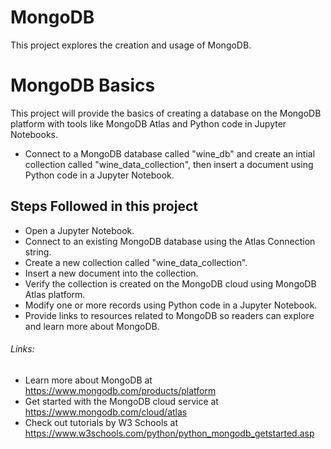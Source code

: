 # MongoDB
This project explores the creation and usage of MongoDB. 

# MongoDB Basics
This project will provide the basics of creating a database on the MongoDB platform with tools like MongoDB Atlas and Python code in Jupyter Notebooks.
- Connect to a MongoDB database called "wine_db" and create an intial collection called "wine_data_collection", then insert a document using Python code in a Jupyter Notebook.  
## Steps Followed in this project

- Open a Jupyter Notebook.  
- Connect to an existing MongoDB database using the Atlas Connection string.
- Create a new collection called "wine_data_collection". 
- Insert a new document into the collection.
- Verify the collection is created on the MongoDB cloud using MongoDB Atlas platform. 
- Modify one or more records using Python code in a Jupyter Notebook.  
- Provide links to resources related to MongoDB so readers can explore and learn more about MongoDB.
###### Links:
- Learn more about MongoDB at https://www.mongodb.com/products/platform
- Get started with the MongoDB cloud service at https://www.mongodb.com/cloud/atlas
- Check out tutorials by W3 Schools at https://www.w3schools.com/python/python_mongodb_getstarted.asp
